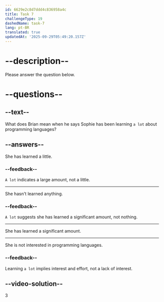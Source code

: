 ```yaml
---
id: 6629e2c8d7ddd4c836958a4c
title: Task 7
challengeType: 19
dashedName: task-7
lang: pt-BR
translated: true
updatedAt: '2025-09-29T05:49:20.157Z'
---
```


# --description--

Please answer the question below.

# --questions--

## --text--

What does Brian mean when he says Sophie has been learning `a lot` about programming languages?

## --answers--

She has learned a little.

### --feedback--

`A lot` indicates a large amount, not a little.

---

She hasn't learned anything.

### --feedback--

`A lot` suggests she has learned a significant amount, not nothing.

---

She has learned a significant amount.

---

She is not interested in programming languages.

### --feedback--

Learning `a lot` implies interest and effort, not a lack of interest.

## --video-solution--

3
